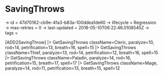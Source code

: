 # SavingThrows

-> id = 47d70162-cb9e-4fa3-b83a-100ddea1de60
-> lifecycle = Regression
-> max-retries = 0
-> last-updated = 2018-05-10T06:22:46.0108545Z
-> tags = 

[ADD2SavingThrow]
|> GetSavingThrows className=Cleric, paralyze=10, rod=14, petrification=13, breath=16, spell=15
|> GetSavingThrows className=Thief, paralyze=13, rod=14, petrification=12, breath=16, spell=15
|> GetSavingThrows className=Paladin, paralyze=14, rod=16, petrification=15, breath=17, spell=17
|> GetSavingThrows className=Mage, paralyze=14, rod=11, petrification=13, breath=15, spell=12
~~~
